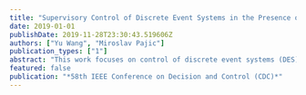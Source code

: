 ```yaml
---
title: "Supervisory Control of Discrete Event Systems in the Presence of Sensor and Actuator Attacks"
date: 2019-01-01
publishDate: 2019-11-28T23:30:43.519606Z
authors: ["Yu Wang", "Miroslav Pajic"]
publication_types: ["1"]
abstract: "This work focuses on control of discrete event systems (DES) in the presence of attacks on their inputs and outputs. We propose to model such attacks as nondeterministic finite state transducers (FSTs) and show how FSTs can be used to capture a very wide class of attacks including all previously considered attacks on DES, as well as additional attacks and attack features reported in recent security incidents. We study the supervisory control problem in cases when attacks occur: (i) only on the sensors, (ii) only on the actuators, and (iii) both on the actuators and sensors of the plant. For each case, we present new sets of controllability theorems and synthesizing algorithms for attack-resilient supervisors. On a series of examples, we illustrate the use of our approach for modeling and design of such security-aware supervisory control."
featured: false
publication: "*58th IEEE Conference on Decision and Control (CDC)*"
---
```


